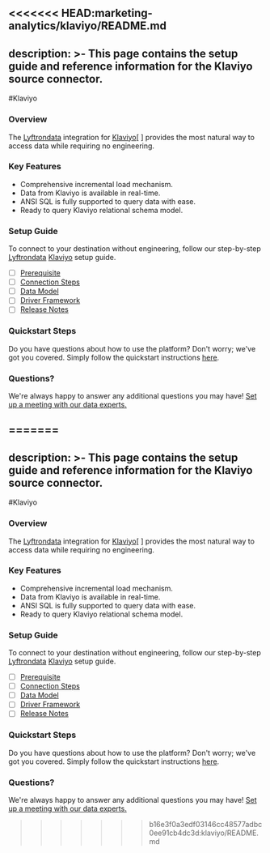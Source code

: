 <<<<<<< HEAD:marketing-analytics/klaviyo/README.md
---
description: >-
  This page contains the setup guide and reference information for the Klaviyo source connector.
---

#Klaviyo

### Overview

The [Lyftrondata](https://www.lyftrondata.com/) integration for [Klaviyo](https://www.lyftrondata.com/integration/marketing-analytics/klaviyo//)[ ] provides the most natural way to access data while requiring no engineering.

### Key Features

* Comprehensive incremental load mechanism.
* Data from Klaviyo is available in real-time.&#x20;
* ANSI SQL is fully supported to query data with ease.
* Ready to query Klaviyo relational schema model.

### Setup Guide

To connect to your destination without engineering, follow our step-by-step [Lyftrondata](https://www.lyftrondata.com/)  [Klaviyo](https://www.lyftrondata.com/integration/marketing-analytics/klaviyo/) setup guide.

* [ ] [Prerequisite](../../marketing-analytics/klaviyo/prerequisite.md)
* [ ] [Connection Steps](../../marketing-analytics/klaviyo/connection-steps.md)
* [ ] [Data Model](../../marketing-analytics/klaviyo/data-model/)
* [ ] [Driver Framework](../../marketing-analytics/klaviyo/driver-framework/)
* [ ] [Release Notes](../../marketing-analytics/klaviyo/release-notes.md)

### Quickstart Steps

Do you have questions about how to use the platform? Don't worry; we've got you covered. Simply follow the quickstart instructions [here](../../../marketing-analytics/klaviyo/quickstart-steps.md).

### Questions? <a href="#questions" id="questions"></a>

We're always happy to answer any additional questions you may have! [Set up a meeting with our data experts.](https://www.lyftrondata.com/book-a-meeting/)

=======
---
description: >-
  This page contains the setup guide and reference information for the Klaviyo source connector.
---

#Klaviyo

### Overview

The [Lyftrondata](https://www.lyftrondata.com/) integration for [Klaviyo](https://www.lyftrondata.com/integration/marketing-analytics/klaviyo//)[ ] provides the most natural way to access data while requiring no engineering.

### Key Features

* Comprehensive incremental load mechanism.
* Data from Klaviyo is available in real-time.&#x20;
* ANSI SQL is fully supported to query data with ease.
* Ready to query Klaviyo relational schema model.

### Setup Guide

To connect to your destination without engineering, follow our step-by-step [Lyftrondata](https://www.lyftrondata.com/)  [Klaviyo](https://www.lyftrondata.com/integration/marketing-analytics/klaviyo/) setup guide.

* [ ] [Prerequisite](../../marketing-analytics/klaviyo/prerequisite.md)
* [ ] [Connection Steps](../../marketing-analytics/klaviyo/connection-steps.md)
* [ ] [Data Model](../../marketing-analytics/klaviyo/data-model/)
* [ ] [Driver Framework](../../marketing-analytics/klaviyo/driver-framework/)
* [ ] [Release Notes](../../marketing-analytics/klaviyo/release-notes.md)

### Quickstart Steps

Do you have questions about how to use the platform? Don't worry; we've got you covered. Simply follow the quickstart instructions [here](../../../marketing-analytics/klaviyo/quickstart-steps.md).

### Questions? <a href="#questions" id="questions"></a>

We're always happy to answer any additional questions you may have! [Set up a meeting with our data experts.](https://www.lyftrondata.com/book-a-meeting/)

>>>>>>> b16e3f0a3edf03146cc48577adbc0ee91cb4dc3d:klaviyo/README.md
